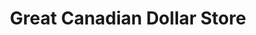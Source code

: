 ---
title: "Great Canadian Dollar Store"
url: /new-glasgow/great-canadian-dollar-store/
shop: variety store
---